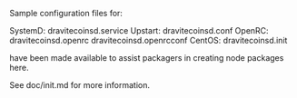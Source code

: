 Sample configuration files for:

SystemD: dravitecoinsd.service
Upstart: dravitecoinsd.conf
OpenRC:  dravitecoinsd.openrc
         dravitecoinsd.openrcconf
CentOS:  dravitecoinsd.init

have been made available to assist packagers in creating node packages here.

See doc/init.md for more information.
